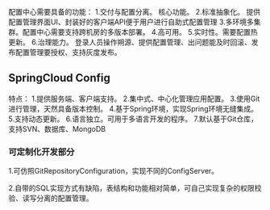
配置中心需要具备的功能：
1.交付与配置分离。 核心功能。
2.标准抽象化。 提供配置管理界面UI、封装好的客户端API便于用户进行自助式配置管理
3.多环境多集群。配置中心需要支持跨机房的多版本部署。
4.高可用。
5.实时性。需要配置热更新。
6.治理能力。 登录人员操作朔源、提供配置管理、出问题能及时回滚、发布配置管理要授权、支持灰度发布。

## SpringCloud Config
特点：
1.提供服务端、客户端支持。
2.集中式、中心化管理应用配置。
3.使用Git进行管理，天然具备版本控制。
4.基于Spring环境，实现Spring环境无缝集成。
5.支持动态更新。
6.语言独立。可用于多语言开发的程序。
7.默认基于Git仓库，支持SVN、数据库、MongoDB

### 可定制化开发部分
1.可仿照GitRepositoryConfiguration，实现不同的ConfigServer。

2.自带的SQL实现方式有缺陷，表结构和功能相对简单，可自己实现复杂的权限校验、读写分离的配置管理。